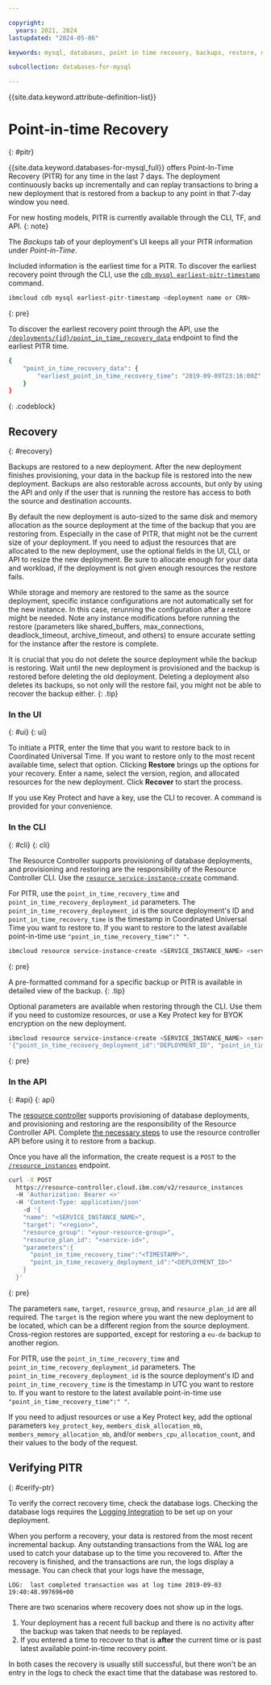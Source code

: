 ```yaml
---

copyright:
  years: 2021, 2024
lastupdated: "2024-05-06"

keywords: mysql, databases, point in time recovery, backups, restore, mysql pitr, mysql recovery

subcollection: databases-for-mysql

---
```


{{site.data.keyword.attribute-definition-list}}

# Point-in-time Recovery
{: #pitr}

{{site.data.keyword.databases-for-mysql_full}} offers Point-In-Time Recovery (PITR) for any time in the last 7 days. The deployment continuously backs up incrementally and can replay transactions to bring a new deployment that is restored from a backup to any point in that 7-day window you need. 

For new hosting models, PITR is currently available through the CLI, TF, and API.
{: note}

The _Backups_ tab of your deployment's UI keeps all your PITR information under _Point-in-Time_.

Included information is the earliest time for a PITR. To discover the earliest recovery point through the CLI, use the [`cdb mysql earliest-pitr-timestamp`](/docs/databases-cli-plugin?topic=databases-cli-plugin-cdb-reference#MySql-earliest-pitr-timestamp) command.
```sh
ibmcloud cdb mysql earliest-pitr-timestamp <deployment name or CRN>
```
{: pre}

To discover the earliest recovery point through the API, use the [`/deployments/{id}/point_in_time_recovery_data`](/apidocs/cloud-databases-api/cloud-databases-api-v5#getpitrdata) endpoint to find the earliest PITR time. 
```sh
{
    "point_in_time_recovery_data": {
        "earliest_point_in_time_recovery_time": "2019-09-09T23:16:00Z"
    }
}
```
{: .codeblock}

## Recovery
{: #recovery}

Backups are restored to a new deployment. After the new deployment finishes provisioning, your data in the backup file is restored into the new deployment. Backups are also restorable across accounts, but only by using the API and only if the user that is running the restore has access to both the source and destination accounts. 

By default the new deployment is auto-sized to the same disk and memory allocation as the source deployment at the time of the backup that you are restoring from. Especially in the case of PITR, that might not be the current size of your deployment. If you need to adjust the resources that are allocated to the new deployment, use the optional fields in the UI, CLI, or API to resize the new deployment. Be sure to allocate enough for your data and workload, if the deployment is not given enough resources the restore fails.

While storage and memory are restored to the same as the source deployment, specific instance configurations are not automatically set for the new instance. In this case, rerunning the configuration after a restore might be needed. Note any instance modifications before running the restore (parameters like shared_buffers, max_connections, deadlock_timeout, archive_timeout, and others) to ensure accurate setting for the instance after the restore is complete.

It is crucial that you do not delete the source deployment while the backup is restoring. Wait until the new deployment is provisioned and the backup is restored before deleting the old deployment. Deleting a deployment also deletes its backups, so not only will the restore fail, you might not be able to recover the backup either.
{: .tip}

### In the UI
{: #ui}
{: ui}

To initiate a PITR, enter the time that you want to restore back to in Coordinated Universal Time. If you want to restore only to the most recent available time, select that option. Clicking **Restore** brings up the options for your recovery. Enter a name, select the version, region, and allocated resources for the new deployment. Click **Recover** to start the process.

If you use Key Protect and have a key, use the CLI to recover. A command is provided for your convenience.

### In the CLI
{: #cli}
{: cli}

The Resource Controller supports provisioning of database deployments, and provisioning and restoring are the responsibility of the Resource Controller CLI. Use the [`resource service-instance-create`](/docs/cli?topic=cli-ibmcloud_commands_resource#ibmcloud_resource_service_instance_create) command.

For PITR, use the `point_in_time_recovery_time` and `point_in_time_recovery_deployment_id` parameters. The `point_in_time_recovery_deployment_id` is the source deployment's ID and `point_in_time_recovery_time` is the timestamp in Coordinated Universal Time you want to restore to. If you want to restore to the latest available point-in-time use `"point_in_time_recovery_time":" "`.

```sh
ibmcloud resource service-instance-create <SERVICE_INSTANCE_NAME> <service-id> <region> -p '{"point_in_time_recovery_deployment_id":"DEPLOYMENT_ID", "point_in_time_recovery_time":"TIMESTAMP"}'
```
{: pre}

A pre-formatted command for a specific backup or PITR is available in detailed view of the backup.
{: .tip}

Optional parameters are available when restoring through the CLI. Use them if you need to customize resources, or use a Key Protect key for BYOK encryption on the new deployment.

```sh
ibmcloud resource service-instance-create <SERVICE_INSTANCE_NAME> <service-id> standard <region> <--service-endpoints SERVICE_ENDPOINTS_TYPE> -p
'{"point_in_time_recovery_deployment_id":"DEPLOYMENT_ID", "point_in_time_recovery_time":"TIMESTAMP","key_protect_key":"KEY_PROTECT_KEY_CRN", "members_disk_allocation_mb":"DESIRED_DISK_IN_MB", "members_memory_allocation_mb":"DESIRED_MEMORY_IN_MB", "members_cpu_allocation_count":"NUMBER_OF_CORES"}'
```
{: pre}

### In the API
{: #api}
{: api}

The [resource controller](https://cloud.ibm.com/apidocs/resource-controller/resource-controller) supports provisioning of database deployments, and provisioning and restoring are the responsibility of the Resource Controller API. Complete [the necessary steps](/docs/databases-for-mysql?topic=databases-for-mysql-provisioning&interface=api#provision-controller-api) to use the resource controller API before using it to restore from a backup.

Once you have all the information, the create request is a `POST` to the [`/resource_instances`](https://{DomainName}/apidocs/resource-controller#create-provision-a-new-resource-instance) endpoint.

```sh
curl -X POST   
  https://resource-controller.cloud.ibm.com/v2/resource_instances   
  -H 'Authorization: Bearer <>'   
  -H 'Content-Type: application/json'     
    -d '{
    "name": "<SERVICE_INSTANCE_NAME>",
    "target": "<region>",
    "resource_group": "<your-resource-group>",
    "resource_plan_id": "<service-id>",
    "parameters":{
      "point_in_time_recovery_time":"<TIMESTAMP>",
      "point_in_time_recovery_deployment_id":"<DEPLOYMENT_ID>"
    }
  }'
```
{: pre}

The parameters `name`, `target`, `resource_group`, and `resource_plan_id` are all required. The `target` is the region where you want the new deployment to be located, which can be a different region from the source deployment. Cross-region restores are supported, except for restoring a `eu-de` backup to another region.

For PITR, use the `point_in_time_recovery_time` and `point_in_time_recovery_deployment_id` parameters. The `point_in_time_recovery_deployment_id` is the source deployment's ID and `point_in_time_recovery_time` is the timestamp in UTC you want to restore to. If you want to restore to the latest available point-in-time use `"point_in_time_recovery_time":" "`.

If you need to adjust resources or use a Key Protect key, add the optional parameters `key_protect_key`, `members_disk_allocation_mb`, `members_memory_allocation_mb`, and/or `members_cpu_allocation_count`, and their values to the body of the request.

## Verifying PITR
{: #cerify-ptr}

To verify the correct recovery time, check the database logs. Checking the database logs requires the [Logging Integration](/docs/databases-for-mysql?topic=cloud-databases-logging) to be set up on your deployment.

When you perform a recovery, your data is restored from the most recent incremental backup. Any outstanding transactions from the WAL log are used to catch your database up to the time you recovered to. After the recovery is finished, and the transactions are run, the logs display a message. You can check that your logs have the message,

```text
LOG:  last completed transaction was at log time 2019-09-03 19:40:48.997696+00
```

There are two scenarios where recovery does not show up in the logs. 
1. Your deployment has a recent full backup and there is no activity after the backup was taken that needs to be replayed.
2. If you entered a time to recover to that is **after** the current time or is past latest available point-in-time recovery point.

In both cases the recovery is usually still successful, but there won't be an entry in the logs to check the exact time that the database was restored to.
